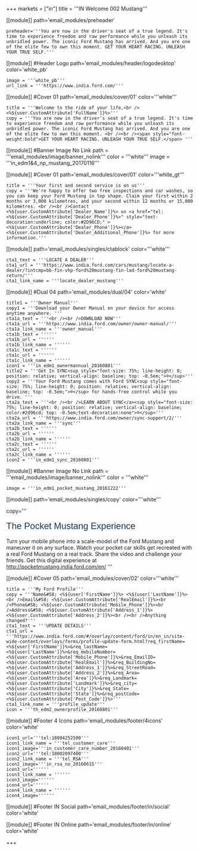 +++
markets = ["in"]
title = '''IN Welcome 002 Mustang'''


[[module]]
path='email_modules/preheader'


	preheader='''You are now in the driver's seat of a true legend. It's time to experience freedom and raw performance while you unleash its unbridled power. The iconic Ford Mustang has arrived. And you are one of the elite few to own this moment. GET YOUR HEART RACING. UNLEASH YOUR TRUE SELF.'''

[[module]] #Header Logo
path='email_modules/header/logodesktop'
color='white_pb'

	image = '''white_pb'''
	url_link = '''https://www.india.ford.com/'''

[[module]] #Cover 01
path='email_modules/cover/01'
color='''white'''
 
	title = '''Welcome to the ride of your life,<br /><%${user.CustomAttribute['FullName']}%>'''
	copy = '''You are now in the driver's seat of a true legend. It's time to experience freedom and raw performance while you unleash its unbridled power. The iconic Ford Mustang has arrived. And you are one of the elite few to own this moment. <br /><br /><span style="font-weight:bold">GET YOUR HEART RACING. UNLEASH YOUR TRUE SELF.</span> '''

[[module]] #Banner Image No Link
path = '''email_modules/image/banner_nolink'''
color = '''white'''
	image = '''in_edm1&4_np_mustang_20170116'''

[[module]] #Cover 01
path='email_modules/cover/01'
color='''white_gt'''
 
	title = '''Your first and second service is on us'''
	copy = '''We're happy to offer two free inspections and car washes, so you can keep your Ford Mustang in top shape. Claim your first within 2 months or 3,000 kilometres, and your second within 12 months or 15,000 kilometres. <br /><br />Contact <%${user.CustomAttribute['Dealer_Name']}%> on <a href="tel:<%${user.CustomAttribute['Dealer_Phone']}%>" style="text-decoration:underline; color:#2D96CD;" ><%${user.CustomAttribute['Dealer_Phone']}%></a> <%${user.CustomAttribute['Dealer_Additional_Phone']}%> for more information.'''

[[module]]
path='email_modules/singles/ctablock'
color='''white'''

	cta1_text = '''LOCATE A DEALER'''
	cta1_url = '''https://www.india.ford.com/cars/mustang/locate-a-dealer/?intcmp=bb-fin-vhp-ford%20mustang-fin-lad-ford%20mustang-return/'''
	cta1_link_name = '''locate_dealer_mustang'''

[[module]] #Dual 04
path='email_modules/dual/04'
color='white'

	title1 = '''Owner Manual'''
	copy1 = '''Download your Owner Manual on your device for access anytime anywhere. '''
	cta1a_text = '''<br /><br />DOWNLOAD NOW'''
	cta1a_url = '''https://www.india.ford.com/owner/owner-manual/'''
	cta1a_link_name = '''owner_manual'''
	cta1b_text = ''''''
	cta1b_url = ''''''
	cta1b_link_name = ''''''
	cta1c_text = ''''''
	cta1c_url = ''''''
	cta1c_link_name = ''''''
	icon1 = '''in_edm1_ownermannual_20160801'''
	title2 = '''Get In SYNC<sup style="font-size: 75%; line-height: 0; position: relative; vertical-align: baseline; top: -0.5em;">®</sup>'''
	copy2 = '''Your Ford Mustang comes with Ford SYNC<sup style="font-size: 75%; line-height: 0; position: relative; vertical-align: baseline; top: -0.5em;">®</sup> for hands-free control while you drive. '''
	cta2a_text = '''<br /><br />LEARN ABOUT SYNC</a><sup style="font-size: 75%; line-height: 0; position: relative; vertical-align: baseline; color:#2d96cd; top: -0.5em;text-decoration:none">®</sup>'''
	cta2a_url = '''https://www.india.ford.com/owner/sync-support/2/'''
	cta2a_link_name = '''sync'''
	cta2b_text = ''''''
	cta2b_url = ''''''
	cta2b_link_name = ''''''
	cta2c_text = ''''''
	cta2c_url = ''''''
	cta2c_link_name = ''''''
	icon2 = '''in_edm1_sync_20160801'''

[[module]] #Banner Image No Link
path = '''email_modules/image/banner_nolink'''
color = '''white'''

	image = '''in_edm1_pocket_mustang_20161222'''

[[module]]
path='email_modules/singles/copy'
color='''white'''

copy='''<br /><br /><span style="text-align:center; font-size:24px; line-height: 30px; font-weight: normal; font-style: normal; color:#1B394E; font-family: 'Arial','Helvetica','Sans-Serif'; padding-bottom:20px;">The Pocket Mustang Experience</span><br /><br />Turn your mobile phone into a scale-model of the Ford Mustang and maneuver it on any surface. Watch your pocket car skills get recreated with a real Ford Mustang on a real track. Share the video and challenge your friends. Get this digital experience at <a href="http://pocketmustang.india.ford.com/en/" name="pocket_mustang" style="text-decoration:underline; color:#2D96CD;" >http://pocketmustang.india.ford.com/en/</a> '''

[[module]] #Cover 05
path='email_modules/cover/02'
color='''white'''

	title = '''My Ford Profile'''
	copy = '''Name&#58; <%${user['FirstName']}%> <%${user['LastName']}%><br />Email&#58; <%${user.CustomAttribute['RealEmail']}%><br />Phone&#58; <%${user.CustomAttribute['Mobile_Phone']}%><br />Address&#58; <%${user.CustomAttribute['Address_1']}%> <%${user.CustomAttribute['Address_2']}%><br /><br />Anything changed?'''
	cta1_text = '''UPDATE DETAILS'''
	cta1_url = '''https://www.india.ford.com/#/overlay/content/ford/in/en_in/site-wide-content/overlays/forms/profile-update-form.html?req_firstName=<%${user['FirstName']}%>&req_lastName=<%${user['LastName']}%>&req_mobileNumber=<%${user.CustomAttribute['Mobile_Phone']}%>&req_EmailID=<%${user.CustomAttribute['RealEmail']}%>&req_BuildingNo=<%${user.CustomAttribute['Address_1']}%>&req_StreetRoad=<%${user.CustomAttribute['Address_2']}%>&req_Area=<%${user.CustomAttribute['Area']}%>&req_Landmark=<%${user.CustomAttribute['Landmark']}%>&req_city=<%${user.CustomAttribute['City']}%>&req_State=<%${user.CustomAttribute['State']}%>&req_postCode=<%${user.CustomAttribute['Post_Code']}%>'''
	cta1_link_name = '''profile_update'''
	icon = '''th_edm2_ownerprofile_20160801'''

[[module]] #Footer 4 Icons
path='email_modules/footer/4icons'
color='white'

	icon1_url='''tel:18004252500'''
	icon1_link_name = '''tel_customer_care'''
	icon1_image='''in_customer_care_number_20160401'''
	icon2_url='''tel:18002097400'''
	icon2_link_name = '''tel_RSA'''
	icon2_image='''in_rsa_no_20160615'''
	icon3_url=''''''
	icon3_link_name = ''''''
	icon3_image=''''''
	icon4_url=''''''
	icon4_link_name = ''''''
	icon4_image=''''''

[[module]] #Footer IN Social
path='email_modules/footer/in/social'
color='white'

[[module]] #Footer IN Online
path='email_modules/footer/in/online'
color='white'

+++